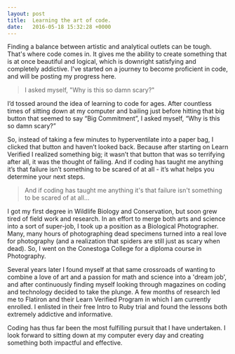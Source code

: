 ```yaml
---
layout: post
title:  Learning the art of code.
date:   2016-05-18 15:32:28 +0000
---
```


Finding a balance between artistic and analytical outlets can be tough. That's where code comes in. It gives me the ability to create something that is at once beautiful and logical, which is downright satisfying and completely addictive. I've started on a journey to become proficient in code, and will be posting my progress here.
 
> I asked myself, "Why is this so damn scary?"
 
I’d tossed around the idea of learning to code for ages. After countless times of sitting down at my computer and bailing just before hitting that big button that seemed to say “Big Commitment”, I asked myself, “Why is this so damn scary?” 
 
So, instead of taking a few minutes to hyperventilate into a paper bag, I clicked that button and haven’t looked back. Because after starting on Learn Verified I realized something big; it wasn’t that button that was so terrifying after all, it was the thought of failing. And if coding has taught me anything it’s that failure isn’t something to be scared of at all - it’s what helps you determine your next steps.
 
> And if coding has taught me anything it's that failure isn't something to be scared of at all...
 
I got my first degree in Wildlife Biology and Conservation, but soon grew tired of field work and research. In an effort to merge both arts and science into a sort of super-job, I took up a position as a Biological Photographer. Many, many hours of photographing dead specimens turned into a real love for photography (and a realization that spiders are still just as scary when dead). So, I went on the Conestoga College for a diploma course in Photography.
 
Several years later I found myself at that same crossroads of wanting to combine a love of art and a passion for math and science into a 'dream job', and after continuously finding myself looking through magazines on coding and technology decided to take the plunge. A few months of research led me to Flatiron and their Learn Verified Program in which I am currently enrolled. I enlisted in their free Intro to Ruby trial and found the lessons both extremely addictive and informative.
 
Coding has thus far been the most fulfilling pursuit that I have undertaken. I look forward to sitting down at my computer every day and creating something both impactful and effective.

